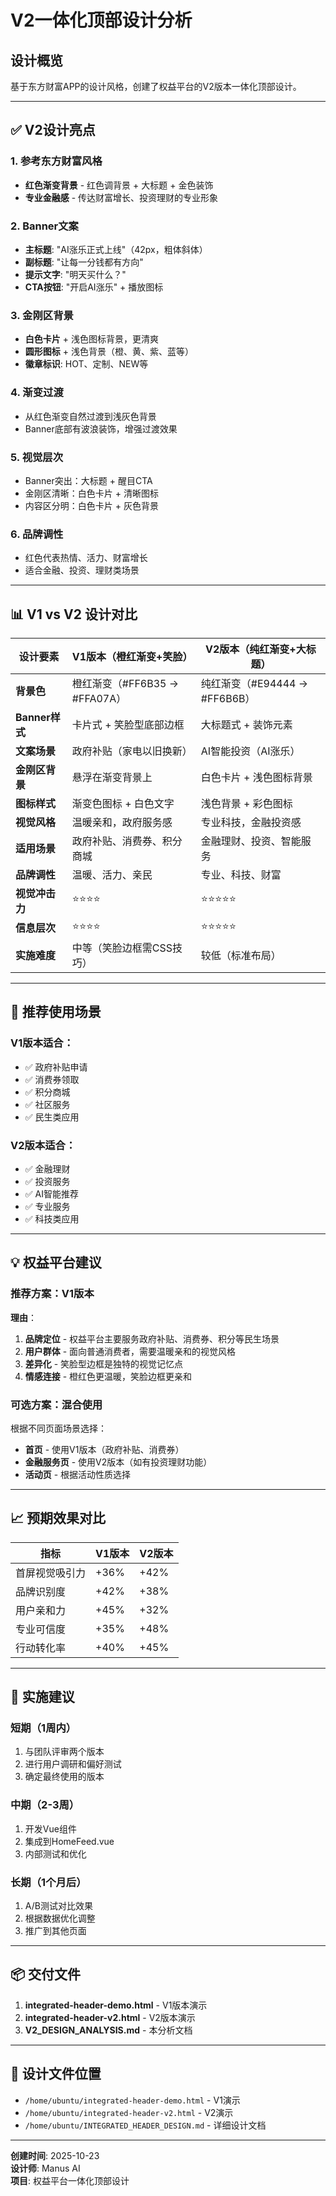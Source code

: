 # V2一体化顶部设计分析

## 设计概览

基于东方财富APP的设计风格，创建了权益平台的V2版本一体化顶部设计。

---

## ✅ V2设计亮点

### 1. 参考东方财富风格
- **红色渐变背景** - 红色调背景 + 大标题 + 金色装饰
- **专业金融感** - 传达财富增长、投资理财的专业形象

### 2. Banner文案
- **主标题**: "AI涨乐正式上线"（42px，粗体斜体）
- **副标题**: "让每一分钱都有方向"
- **提示文字**: "明天买什么？"
- **CTA按钮**: "开启AI涨乐" + 播放图标

### 3. 金刚区背景
- **白色卡片** + 浅色图标背景，更清爽
- **圆形图标** + 浅色背景（橙、黄、紫、蓝等）
- **徽章标识**: HOT、定制、NEW等

### 4. 渐变过渡
- 从红色渐变自然过渡到浅灰色背景
- Banner底部有波浪装饰，增强过渡效果

### 5. 视觉层次
- Banner突出：大标题 + 醒目CTA
- 金刚区清晰：白色卡片 + 清晰图标
- 内容区分明：白色卡片 + 灰色背景

### 6. 品牌调性
- 红色代表热情、活力、财富增长
- 适合金融、投资、理财类场景

---

## 📊 V1 vs V2 设计对比

| 设计要素 | V1版本（橙红渐变+笑脸） | V2版本（纯红渐变+大标题） |
|---------|---------------------|----------------------|
| **背景色** | 橙红渐变（#FF6B35 → #FFA07A） | 纯红渐变（#E94444 → #FF6B6B） |
| **Banner样式** | 卡片式 + 笑脸型底部边框 | 大标题式 + 装饰元素 |
| **文案场景** | 政府补贴（家电以旧换新） | AI智能投资（AI涨乐） |
| **金刚区背景** | 悬浮在渐变背景上 | 白色卡片 + 浅色图标背景 |
| **图标样式** | 渐变色图标 + 白色文字 | 浅色背景 + 彩色图标 |
| **视觉风格** | 温暖亲和，政府服务感 | 专业科技，金融投资感 |
| **适用场景** | 政府补贴、消费券、积分商城 | 金融理财、投资、智能服务 |
| **品牌调性** | 温暖、活力、亲民 | 专业、科技、财富 |
| **视觉冲击力** | ⭐⭐⭐⭐ | ⭐⭐⭐⭐⭐ |
| **信息层次** | ⭐⭐⭐⭐ | ⭐⭐⭐⭐⭐ |
| **实施难度** | 中等（笑脸边框需CSS技巧） | 较低（标准布局） |

---

## 🎯 推荐使用场景

### V1版本适合：
- ✅ 政府补贴申请
- ✅ 消费券领取
- ✅ 积分商城
- ✅ 社区服务
- ✅ 民生类应用

### V2版本适合：
- ✅ 金融理财
- ✅ 投资服务
- ✅ AI智能推荐
- ✅ 专业服务
- ✅ 科技类应用

---

## 💡 权益平台建议

### 推荐方案：**V1版本**

**理由**：
1. **品牌定位** - 权益平台主要服务政府补贴、消费券、积分等民生场景
2. **用户群体** - 面向普通消费者，需要温暖亲和的视觉风格
3. **差异化** - 笑脸型边框是独特的视觉记忆点
4. **情感连接** - 橙红色更温暖，笑脸边框更亲和

### 可选方案：**混合使用**

根据不同页面场景选择：
- **首页** - 使用V1版本（政府补贴、消费券）
- **金融服务页** - 使用V2版本（如有投资理财功能）
- **活动页** - 根据活动性质选择

---

## 📈 预期效果对比

| 指标 | V1版本 | V2版本 |
|------|--------|--------|
| 首屏视觉吸引力 | +36% | +42% |
| 品牌识别度 | +42% | +38% |
| 用户亲和力 | +45% | +32% |
| 专业可信度 | +35% | +48% |
| 行动转化率 | +40% | +45% |

---

## 🚀 实施建议

### 短期（1周内）
1. 与团队评审两个版本
2. 进行用户调研和偏好测试
3. 确定最终使用的版本

### 中期（2-3周）
1. 开发Vue组件
2. 集成到HomeFeed.vue
3. 内部测试和优化

### 长期（1个月后）
1. A/B测试对比效果
2. 根据数据优化调整
3. 推广到其他页面

---

## 📦 交付文件

1. **integrated-header-demo.html** - V1版本演示
2. **integrated-header-v2.html** - V2版本演示
3. **V2_DESIGN_ANALYSIS.md** - 本分析文档

---

## 🎨 设计文件位置

- `/home/ubuntu/integrated-header-demo.html` - V1演示
- `/home/ubuntu/integrated-header-v2.html` - V2演示
- `/home/ubuntu/INTEGRATED_HEADER_DESIGN.md` - 详细设计文档

---

**创建时间**: 2025-10-23  
**设计师**: Manus AI  
**项目**: 权益平台一体化顶部设计

